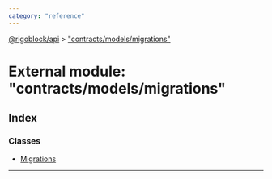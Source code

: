 ```yaml
---
category: "reference"
---
```



[@rigoblock/api](../README.md) > ["contracts/models/migrations"](../modules/_contracts_models_migrations_.md)

# External module: "contracts/models/migrations"

## Index

### Classes

* [Migrations](../classes/_contracts_models_migrations_.migrations.md)

---

